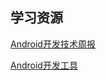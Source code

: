 ## 学习资源

[Android开发技术周报](http://www.androidweekly.cn/)

[Android开发工具](http://www.androiddevtools.cn/#android-studio)